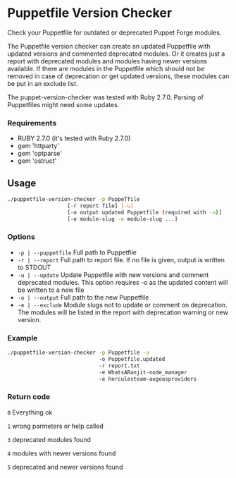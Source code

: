 # Puppetfile Version Checker

Check your Puppetfile for outdated or deprecated Puppet Forge modules.

The Puppetfile version checker can create an updated Puppetfile with updated versions and commented deprecated modules. 
Or it creates just a report with deprecated modules and modules having newer versions available.
If there are modules in the Puppetfile which should not be removed in case of deprecation or get updated versions, 
these modules can be put in an exclude list.

The puppet-version-checker was tested with Ruby 2.7.0.
Parsing of Puppetfiles might need some updates.

### Requirements

* RUBY 2.7.0 (it's tested with Ruby 2.7.0)
* gem 'httparty'
* gem 'optparse'
* gem 'ostruct'

## Usage

```bash
./puppetfile-version-checker -p PuppeTfile
                   [-r report file] [-u]
                   [-o output updated Puppetfile (required with -u)]
                   [-e module-slug -e module-slug ...]
```

### Options

* `-p | --puppetfile` Full path to Puppetfile
* `-r | --report` Full path to report file. If no file is given, output is written to STDOUT
* `-u | --update` Update Puppetfile with new versions and comment deprecated modules. This option requires -o as the updated content will be written to a new file
* `-o | --output` Full path to the new Puppetfile
* `-e | --exclude` Module slugs not to update or comment on deprecation. The modules will be listed in the report with deprecation warning or new version.

### Example

```bash
./puppetfile-version-checker -p Puppetfile -u
                             -o Puppetfile.updated 
                             -r report.txt
                             -e WhatsARanjit-node_manager
                             -e herculesteam-augeasproviders 
```

### Return code

`0` Everything ok

`1` wrong parmeters or help called

`3` deprecated modules found

`4` modules with newer versions found

`5` deprecated and newer versions found
